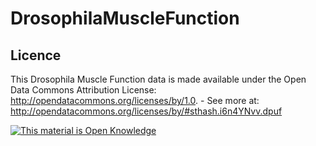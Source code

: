 DrosophilaMuscleFunction
========================

Licence
--------
This Drosophila Muscle Function data is made available under the Open Data Commons Attribution License: http://opendatacommons.org/licenses/by/1.0. - See more at: http://opendatacommons.org/licenses/by/#sthash.i6n4YNvv.dpuf

<!-- Open Knowledge Link -->
 <a href="http://opendefinition.org/">
 <img alt="This material is Open Knowledge" border="0"
  src="http://assets.okfn.org/images/ok_buttons/ok_80x15_blue.png" /></a>
<!-- /Open Knowledge Link -->
